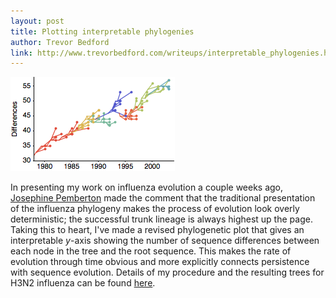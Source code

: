 ```yaml
---
layout: post
title: Plotting interpretable phylogenies
author: Trevor Bedford
link: http://www.trevorbedford.com/writeups/interpretable_phylogenies.html
---
```


![](images/smith_clusters_aa_small.png)

In presenting my work on influenza evolution a couple weeks ago, [Josephine Pemberton](http://wildevolution.biology.ed.ac.uk/jpemberton/pemberton.html) made the comment that the traditional presentation of the influenza phylogeny makes the process of evolution look overly deterministic; the successful trunk lineage is always highest up the page.  Taking this to heart, I've made a revised phylogenetic plot that gives an interpretable <i>y</i>-axis showing the number of sequence differences between each node in the tree and the root sequence.  This makes the rate of evolution through time obvious and more explicitly connects persistence with sequence evolution.  Details of my procedure and the resulting trees for H3N2 influenza can be found [here](/writeups/interpretable_phylogenies.html).

